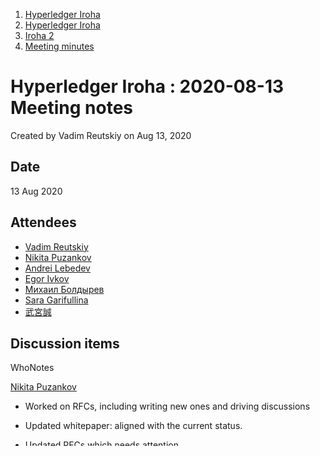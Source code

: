 1. [Hyperledger Iroha](index.html)
2. [Hyperledger Iroha](Hyperledger-Iroha_20873224.html)
3. [Iroha 2](Iroha-2_21012047.html)
4. [Meeting minutes](Meeting-minutes_21016015.html)

# Hyperledger Iroha : 2020-08-13 Meeting notes

Created by Vadim Reutskiy on Aug 13, 2020

## Date

13 Aug 2020

## Attendees

- [Vadim Reutskiy](https://lf-hyperledger.atlassian.net/wiki/people/5b8d04b72786fb2bf79a7405?ref=confluence)
- [Nikita Puzankov](https://lf-hyperledger.atlassian.net/wiki/people/5df113768998970e5b434e0a?ref=confluence)
- [Andrei Lebedev](https://lf-hyperledger.atlassian.net/wiki/people/557058:c02f1b3d-42e6-4519-ba84-2d0476dccbc9?ref=confluence)
- [Egor Ivkov](https://lf-hyperledger.atlassian.net/wiki/people/5dd9631c1cf3c20ef5ff9f0f?ref=confluence)
- [Михаил Болдырев](https://lf-hyperledger.atlassian.net/wiki/people/557058:584193b8-9303-4b5a-8cb3-8153294c8cc2?ref=confluence)
- [Sara Garifullina](https://lf-hyperledger.atlassian.net/wiki/people/5b6c115b2c9bd83c03707f95?ref=confluence)
- [武宮誠](https://lf-hyperledger.atlassian.net/wiki/people/557058:12c320e6-5d17-404f-b20e-bfa5721ae960?ref=confluence)

## Discussion items

WhoNotes

[Nikita Puzankov](https://lf-hyperledger.atlassian.net/wiki/people/5df113768998970e5b434e0a?ref=confluence)

- Worked on RFCs, including writing new ones and driving discussions
- Updated whitepaper: aligned with the current status.
- Updated RFCs which needs attention
- Working on the DSL prototype implementation
- Going to release the CLI client with smaller size
- Planned RFCs:
  
  - Merkle tree
  - Triggers
  - Permissions

 [Kamil Salakhiev](https://lf-hyperledger.atlassian.net/wiki/people/557058:07723e0b-a027-4cc4-ad6d-324e41cccb4d?ref=confluence)

- Meeting at 13:30 is okay
- Reviewing current RFCs
  
  - Genesis block related questions
  - MST - discussion about the use cases
  - Merkle tree - as I thought, we discussed it before, but we can finalize the discussion. There are issues with the currently provided solution.

[Andrei Lebedev](https://lf-hyperledger.atlassian.net/wiki/people/557058:c02f1b3d-42e6-4519-ba84-2d0476dccbc9?ref=confluence)

- Last two days worked on Iroha 2, diving into code and RFCs.
- Yesterday we reviewed the code and data model. There is a list of questions. Probably, we need to have a meeting to go through the questions.

[Михаил Болдырев](https://lf-hyperledger.atlassian.net/wiki/people/557058:584193b8-9303-4b5a-8cb3-8153294c8cc2?ref=confluence)

- The same as Andrey reviewed the Iroha 2, diving into the concepts and structure.

[Egor Ivkov](https://lf-hyperledger.atlassian.net/wiki/people/5dd9631c1cf3c20ef5ff9f0f?ref=confluence)

- Following RFC discussion and comments, including meeting for decisions.
- Worked on the refactoring transactions statuses to improve the structure
- Also, worked on the transaction validation based on accounts
- Provided a consultation about the longevity stand

Document generated by Confluence on Nov 26, 2024 15:06

[Atlassian](http://www.atlassian.com/)
